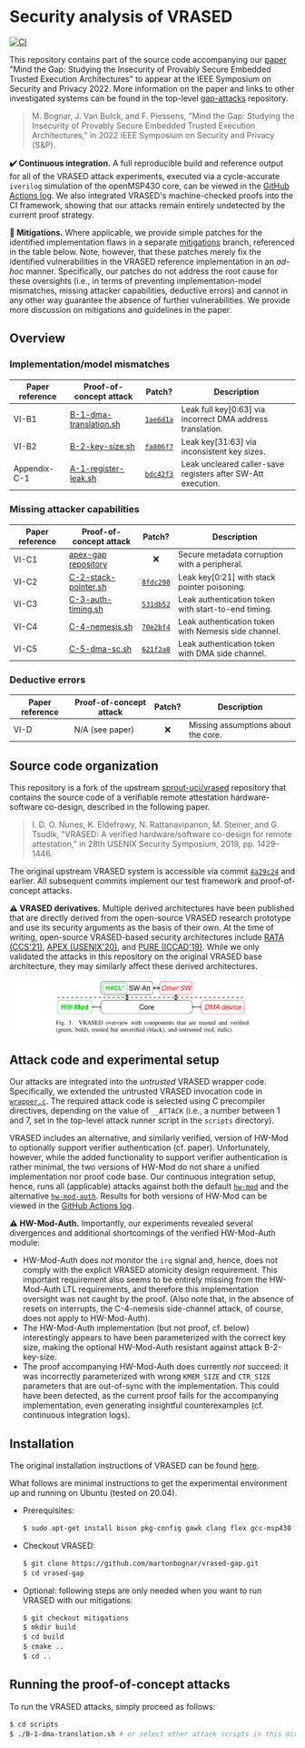 # Security analysis of VRASED

[![CI](https://github.com/martonbognar/vrased-gap/actions/workflows/ci.yaml/badge.svg)](https://github.com/martonbognar/vrased-gap/actions/workflows/ci.yaml)

This repository contains part of the source code accompanying our [paper](https://mici.hu/papers/bognar22gap.pdf) "Mind
the Gap: Studying the Insecurity of Provably Secure Embedded Trusted Execution
Architectures" to appear at the IEEE Symposium on Security and Privacy 2022.
More information on the paper and links to other investigated systems can be
found in the top-level [gap-attacks](https://github.com/martonbognar/gap-attacks) repository.

> M. Bognar, J. Van Bulck, and F. Piessens, "Mind the Gap: Studying the Insecurity of Provably Secure Embedded Trusted Execution Architectures," in 2022 IEEE Symposium on Security and Privacy (S&P).

**:heavy_check_mark: Continuous integration.**
A full reproducible build and reference output for all of the VRASED attack
experiments, executed via a cycle-accurate `iverilog` simulation of the
openMSP430 core, can be viewed in the [GitHub Actions log](https://github.com/martonbognar/vrased-gap/actions).
We also integrated VRASED's machine-checked proofs into the CI framework,
showing that our attacks remain entirely undetected by the current proof
strategy.

**:no_entry_sign: Mitigations.**
Where applicable, we provide simple patches for the identified implementation
flaws in a separate [mitigations](https://github.com/martonbognar/vrased-gap/tree/mitigations)
branch, referenced in the table below.
Note, however, that these patches merely fix the identified vulnerabilities in
the VRASED reference implementation in an _ad-hoc_ manner.
Specifically, our patches do not address the root cause for these oversights
(i.e., in terms of preventing implementation-model mismatches, missing attacker
capabilities, deductive errors) and cannot in any other way guarantee the
absence of further vulnerabilities.
We provide more discussion on mitigations and guidelines in the paper.

## Overview

### Implementation/model mismatches

| Paper reference | Proof-of-concept attack | Patch? | Description |
|-----------------|---------------|:-------------:|-------------|
| VI-B1           | [B-1-dma-translation.sh](scripts/B-1-dma-translation.sh) | [`1ae6d1a`](https://github.com/martonbognar/vrased-gap/commit/1ae6d1a53c7d7632c89aaf98ae73617bc193376d) | Leak full key[0:63] via incorrect DMA address translation. |
| VI-B2           | [B-2-key-size.sh](scripts/B-2-key-size.sh) | [`fa806f7`](https://github.com/martonbognar/vrased-gap/commit/fa806f787353e078bb9e2e470a5eea90288fef12) | Leak key[31:63] via inconsistent key sizes. |
| Appendix-C-1    | [A-1-register-leak.sh](scripts/A-1-register-leak.sh) | [`bdc42f3`](https://github.com/martonbognar/vrased-gap/commit/bdc42f36aa4f1a355397a85b5413af43ee2c1d68) | Leak uncleared caller-save registers after SW-Att execution. |

### Missing attacker capabilities

| Paper reference | Proof-of-concept attack | Patch? | Description |
|-----------------|---------------|:-------------:|-------------|
| VI-C1           | [apex-gap repository](https://github.com/martonbognar/apex-gap) | :x: | Secure metadata corruption with a peripheral. |
| VI-C2           | [C-2-stack-pointer.sh](scripts/C-2-stack-pointer.sh) | [`8fdc298`](https://github.com/martonbognar/vrased-gap/commit/8fdc2988c6908f7f6d96685eab6370e57bc4eaba) | Leak key[0:21] with stack pointer poisoning. |
| VI-C3           | [C-3-auth-timing.sh](scripts/C-3-auth-timing.sh) | [`531db52`](https://github.com/martonbognar/vrased-gap/commit/531db52f07e3a26dbc5a6f11c621f82bcbbe775d) | Leak authentication token with start-to-end timing. |
| VI-C4           | [C-4-nemesis.sh](scripts/C-4-nemesis.sh) | [`70e2bf4`](https://github.com/martonbognar/vrased-gap/commit/70e2bf4c294e6b1cc7fbff20b01b7295d0f990f9) | Leak authentication token with Nemesis side channel. |
| VI-C5           | [C-5-dma-sc.sh](scripts/C-5-dma-sc.sh) | [`621f2a8`](https://github.com/martonbognar/vrased-gap/commit/621f2a8b40579adc198b4261c63d5ded91a64a6d) | Leak authentication token with DMA side channel. |

### Deductive errors

| Paper reference | Proof-of-concept attack | Patch? | Description |
|-----------------|---------------|:-------------:|-------------|
| VI-D | N/A (see paper) | :x: | Missing assumptions about the core. |

## Source code organization

This repository is a fork of the upstream
[sprout-uci/vrased](https://github.com/sprout-uci/vrased)
repository that contains the source code of a verifiable remote attestation
hardware-software co-design, described in the following paper.

> I. D. O. Nunes, K. Eldefrawy, N. Rattanavipanon, M. Steiner, and G. Tsudik, "VRASED: A verified hardware/software co-design for remote attestation," in 28th USENIX Security Symposium, 2019, pp. 1429–1446.

The original upstream VRASED system is accessible via commit
[`4a29c24`](https://github.com/martonbognar/vrased-gap/commit/4a29c248d55b132bacf2fd0e8b659d561478b8b6)
and earlier. All subsequent commits implement our test framework and
proof-of-concept attacks.

**:warning: VRASED derivatives.**
Multiple derived architectures have been published that are
directly derived from the open-source VRASED research prototype and
use its security arguments as the basis of their own.
At the time of writing, open-source VRASED-based security architectures include
[RATA (CCS'21)](https://github.com/sprout-uci/RATA),
[APEX (USENIX'20)](https://github.com/sprout-uci/APEX), and
[PURE (ICCAD'19)](https://github.com/sprout-uci/vrased/tree/pure).
While we only validated the attacks in this repository on the original VRASED
base architecture, they may similarly affect these derived architectures.

![vrased-overview](vrased-overview.png)

## Attack code and experimental setup

Our attacks are integrated into the _untrusted_ VRASED wrapper code.
Specifically, we extended the untrusted VRASED invocation code in
[`wrapper.c`](vrased/sw-att/wrapper.c#L113).
The required attack code is selected using C precompiler directives, depending
on the value of `__ATTACK` (i.e., a number between 1 and 7, set in the
top-level attack runner script in the `scripts` directory).

VRASED includes an alternative, and similarly verified,
version of HW-Mod to optionally support verifier authentication (cf. paper).
Unfortunately, however, while the added functionality to support verifier
authentication is rather minimal, the two versions of HW-Mod do not share a
unified implementation nor proof code base.
Our continuous integration setup, hence, runs all (applicable) attacks against
both the default [`hw-mod`](vrased/hw-mod) and the alternative
[`hw-mod-auth`](vrased/hw-mod/hw-mod-auth).
Results for both versions of HW-Mod can be viewed in the [GitHub Actions
log](https://github.com/martonbognar/vrased-gap/actions).

**:warning: HW-Mod-Auth.**
Importantly, our experiments revealed several divergences and additional
shortcomings of the verified HW-Mod-Auth module:
* HW-Mod-Auth does _not_ monitor the `irq` signal and, hence, does not comply
  with the explicit VRASED atomicity design requirement. This important
  requirement also seems to be entirely missing from the HW-Mod-Auth LTL
  requirements, and therefore this implementation oversight was not caught by the
  proof.  (Also note that, in the absence of resets on interrupts, the
  C-4-nemesis side-channel attack, of course, does not apply to HW-Mod-Auth).
* The HW-Mod-Auth implementation (but not proof, cf. below) interestingly
  appears to have been parameterized with the correct key size, making
  the optional HW-Mod-Auth resistant against attack B-2-key-size.
* The proof accompanying HW-Mod-Auth does currently _not_ succeed: it was
  incorrectly parameterized with wrong `KMEM_SIZE` and `CTR_SIZE` parameters
  that are out-of-sync with the implementation. This could have been detected,
  as the current proof fails for the accompanying implementation, even
  generating insightful counterexamples (cf. continuous integration logs).

## Installation

The original installation instructions of VRASED can be found [here](README-original.md).

What follows are minimal instructions to get the experimental environment up and running on Ubuntu (tested on 20.04).

- Prerequisites:
  ```bash
  $ sudo apt-get install bison pkg-config gawk clang flex gcc-msp430 iverilog expect-dev libffi-dev tcl bc
  ```
- Checkout VRASED:
  ```bash
  $ git clone https://github.com/martonbognar/vrased-gap.git
  $ cd vrased-gap
  ```
- Optional: following steps are only needed when you want to run VRASED with our mitigations:
  ```bash
  $ git checkout mitigations
  $ mkdir build
  $ cd build
  $ cmake ..
  $ cd ..
  ```

## Running the proof-of-concept attacks

To run the VRASED attacks, simply proceed as follows:

```bash
$ cd scripts
$ ./B-1-dma-translation.sh # or select other attack scripts in this directory
```
